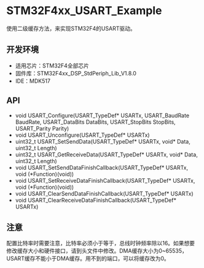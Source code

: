 # STM32F4xx_USART_Example

使用二级缓存方法，来实现STM32F4的USART驱动。

## 开发环境

* 适用芯片：STM32F4全部芯片
* 固件库：STM32F4xx_DSP_StdPeriph_Lib_V1.8.0
* IDE：MDK517

## API

* void USART_Configure(USART_TypeDef* USARTx, USART_BaudRate BaudRate, USART_DataBits DataBits, USART_StopBits StopBits, USART_Parity Parity)
* void USART_Unconfigure(USART_TypeDef* USARTx)
* uint32_t USART_SetSendData(USART_TypeDef* USARTx, void* Data, uint32_t Length)
* uint32_t USART_GetReceiveData(USART_TypeDef* USARTx, void* Data, uint32_t Length)
* void USART_SetSendDataFinishCallback(USART_TypeDef* USARTx, void (*Function)(void))
* void USART_SetReceiveDataFinishCallback(USART_TypeDef* USARTx, void (*Function)(void))
* void USART_ClearSendDataFinishCallback(USART_TypeDef* USARTx)
* void USART_ClearReceiveDataFinishCallback(USART_TypeDef* USARTx)

## 注意

配置比特率时需要注意，比特率必须小于等于，总线时钟频率除以16。如果想要修改缓存大小和硬件接口，请到头文件中修改。DMA缓存大小为0~65535，USART缓存不能小于DMA缓存。用不到的端口，可以将缓存改为0。
